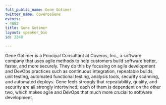 ```yaml
---
full_public_name: Gene Gotimer
twitter_name: CoverosGene
events:
- 4882
title: Gene Gotimer
layout: speaker_bio
id: 2248

---
```

Gene Gotimer is a Principal Consultant at Coveros, Inc., a software company that uses agile methods to help customers build software better, faster, and more securely. They do this by focusing on agile development and DevOps practices such as continuous integration, repeatable builds, unit testing, automated functional testing, analysis tools, security scanning, and automated deploys. Gene feels strongly that repeatability, quality, and security are all strongly intertwined; each of them is dependent on the other two, which makes agile and DevOps that much more crucial to software development.